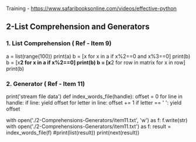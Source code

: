 Training  - https://www.safaribooksonline.com/videos/effective-python

## 2-List Comprehension and Generators

### 1. List Comprehension ( Ref - Item 9)
a = list(range(100))
print(a)
b = [x for x in a if x%2==0 and x%3==0]
print(b)
b = [x**2 for x in a if x%2==0]
print(b)
b = [x**2 for row in matrix for x in row]
print(b)


### 2. Generator ( Ref - Item 11)
print('stream file data')
def index_words_file(handle):
    offset = 0
    for line in handle:
        if line:
             yield offset
        for letter in line:
            offset += 1
            if letter == ' ':
                yield offset

with open('./2-Comprehensions-Generators/item11.txt', 'w') as f:
    f.write(str)
with open('./2-Comprehensions-Generators/item11.txt') as f:
    result = index_words_file(f)
    #print(list(result))
    print(next(result))
